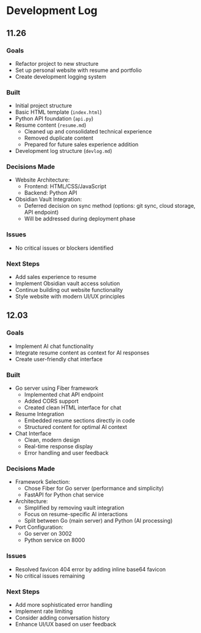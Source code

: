 # Development Log

## 11.26
### Goals
- Refactor project to new structure
- Set up personal website with resume and portfolio
- Create development logging system

### Built
- Initial project structure
- Basic HTML template (`index.html`)
- Python API foundation (`api.py`)
- Resume content (`resume.md`)
  - Cleaned up and consolidated technical experience
  - Removed duplicate content
  - Prepared for future sales experience addition
- Development log structure (`devlog.md`)

### Decisions Made
- Website Architecture:
  - Frontend: HTML/CSS/JavaScript
  - Backend: Python API
- Obsidian Vault Integration:
  - Deferred decision on sync method (options: git sync, cloud storage, API endpoint)
  - Will be addressed during deployment phase

### Issues
- No critical issues or blockers identified

### Next Steps
- Add sales experience to resume
- Implement Obsidian vault access solution
- Continue building out website functionality
- Style website with modern UI/UX principles

## 12.03
### Goals
- Implement AI chat functionality
- Integrate resume content as context for AI responses
- Create user-friendly chat interface

### Built
- Go server using Fiber framework
  - Implemented chat API endpoint
  - Added CORS support
  - Created clean HTML interface for chat
- Resume Integration
  - Embedded resume sections directly in code
  - Structured content for optimal AI context
- Chat Interface
  - Clean, modern design
  - Real-time response display
  - Error handling and user feedback

### Decisions Made
- Framework Selection:
  - Chose Fiber for Go server (performance and simplicity)
  - FastAPI for Python chat service
- Architecture:
  - Simplified by removing vault integration
  - Focus on resume-specific AI interactions
  - Split between Go (main server) and Python (AI processing)
- Port Configuration:
  - Go server on 3002
  - Python service on 8000

### Issues
- Resolved favicon 404 error by adding inline base64 favicon
- No critical issues remaining

### Next Steps
- Add more sophisticated error handling
- Implement rate limiting
- Consider adding conversation history
- Enhance UI/UX based on user feedback